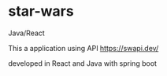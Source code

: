 # star-wars
Java/React


This a application using API https://swapi.dev/

developed in React and Java with spring boot
